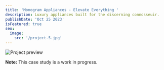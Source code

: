 ```yaml
---
title: 'Monogram Appliances - Elevate Everything '
description: Luxury appliances built for the discerning connosseuir.
publishDate: 'Oct 25 2023'
isFeatured: true
seo:
  image:
    src: '/project-5.jpg'
---
```


![Project preview](/project-5.jpg)

**Note:** This case study is a work in progress.